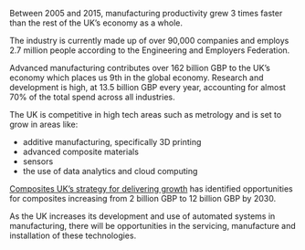 Between 2005 and 2015, manufacturing productivity grew 3 times faster than the rest of the UK’s economy as a whole.

The industry is currently made up of over 90,000 companies and employs 2.7 million people according to the Engineering and Employers Federation.

Advanced manufacturing contributes over 162 billion GBP to the UK’s economy which places us 9th in the global economy. Research and development is high, at 13.5 billion GBP every year, accounting for almost 70% of the total spend across all industries.

The UK is competitive in high tech areas such as metrology and is set to grow in areas like:

- additive manufacturing, specifically 3D printing
- advanced composite materials
- sensors
- the use of data analytics and cloud computing

[Composites UK’s strategy for delivering growth](https://compositesuk.co.uk/system/files/documents/Strategy%20final%20version_1.pdf) has identified opportunities for composites increasing from 2 billion GBP to 12 billion GBP by 2030.

As the UK increases its development and use of automated systems in manufacturing, there will be opportunities in the servicing, manufacture and installation of these technologies.
